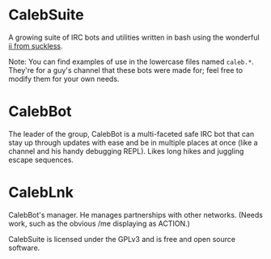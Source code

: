 CalebSuite
==========

A growing suite of IRC bots and utilities written in bash using the wonderful [ii from suckless](http://tools.suckless.org/ii/).

Note: You can find examples of use in the lowercase files named `caleb.*`. They're for a guy's channel that these bots were made for; feel free to modify them for your own needs.

CalebBot
========

The leader of the group, CalebBot is a multi-faceted safe IRC bot that can stay up through updates with ease and be in multiple places at once (like a channel and his handy debugging REPL). Likes long hikes and juggling escape sequences.

CalebLnk
========

CalebBot's manager. He manages partnerships with other networks. (Needs work, such as the obvious /me displaying as ACTION.)


CalebSuite is licensed under the GPLv3 and is free and open source software.

